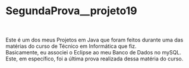 # SegundaProva__projeto19
<br/>

<br/>
Este é um dos meus Projetos em Java que foram feitos durante uma das matérias do curso de Técnico em Informática que fiz. <br/>
Basicamente, eu associei o Eclipse ao meu Banco de Dados no mySQL. Este, em específico, foi a última prova realizada dessa matéria do curso.
